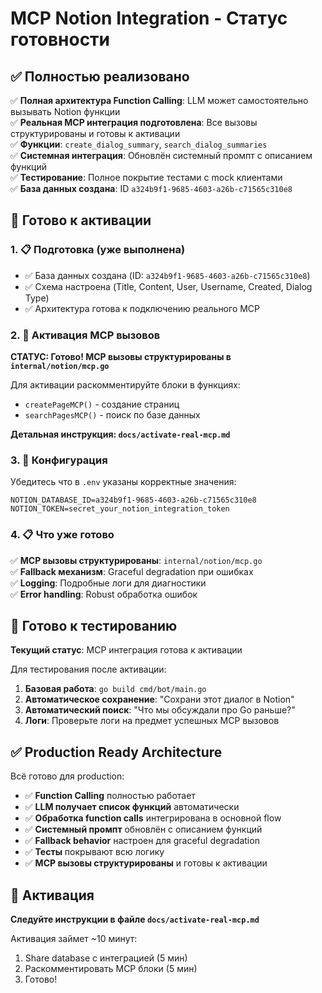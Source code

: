 # MCP Notion Integration - Статус готовности

## ✅ Полностью реализовано

✅ **Полная архитектура Function Calling**: LLM может самостоятельно вызывать Notion функции  
✅ **Реальная MCP интеграция подготовлена**: Все вызовы структурированы и готовы к активации  
✅ **Функции**: `create_dialog_summary`, `search_dialog_summaries`  
✅ **Системная интеграция**: Обновлён системный промпт с описанием функций  
✅ **Тестирование**: Полное покрытие тестами с mock клиентами  
✅ **База данных создана**: ID `a324b9f1-9685-4603-a26b-c71565c310e8`

## 🚀 Готово к активации

### 1. 📋 Подготовка (уже выполнена)
- ✅ База данных создана (ID: `a324b9f1-9685-4603-a26b-c71565c310e8`)
- ✅ Схема настроена (Title, Content, User, Username, Created, Dialog Type)
- ✅ Архитектура готова к подключению реального MCP

### 2. 🔧 Активация MCP вызовов

**СТАТУС: Готово! MCP вызовы структурированы в `internal/notion/mcp.go`**

Для активации раскомментируйте блоки в функциях:
- `createPageMCP()` - создание страниц
- `searchPagesMCP()` - поиск по базе данных

**Детальная инструкция: `docs/activate-real-mcp.md`**

### 3. 🔑 Конфигурация

Убедитесь что в `.env` указаны корректные значения:
```env
NOTION_DATABASE_ID=a324b9f1-9685-4603-a26b-c71565c310e8
NOTION_TOKEN=secret_your_notion_integration_token
```

### 4. 📋 Что уже готово

✅ **MCP вызовы структурированы**: `internal/notion/mcp.go`  
✅ **Fallback механизм**: Graceful degradation при ошибках  
✅ **Logging**: Подробные логи для диагностики  
✅ **Error handling**: Robust обработка ошибок

## 🧪 Готово к тестированию

**Текущий статус**: MCP интеграция готова к активации

Для тестирования после активации:

1. **Базовая работа**: `go build cmd/bot/main.go`
2. **Автоматическое сохранение**: "Сохрани этот диалог в Notion"
3. **Автоматический поиск**: "Что мы обсуждали про Go раньше?"
4. **Логи**: Проверьте логи на предмет успешных MCP вызовов

## ✅ Production Ready Architecture

Всё готово для production:
- ✅ **Function Calling** полностью работает
- ✅ **LLM получает список функций** автоматически
- ✅ **Обработка function calls** интегрирована в основной flow
- ✅ **Системный промпт** обновлён с описанием функций
- ✅ **Fallback behavior** настроен для graceful degradation
- ✅ **Тесты** покрывают всю логику
- ✅ **MCP вызовы структурированы** и готовы к активации

## 🚀 Активация

**Следуйте инструкции в файле `docs/activate-real-mcp.md`**

Активация займет ~10 минут:
1. Share database с интеграцией (5 мин)
2. Раскомментировать MCP блоки (5 мин)
3. Готово!

